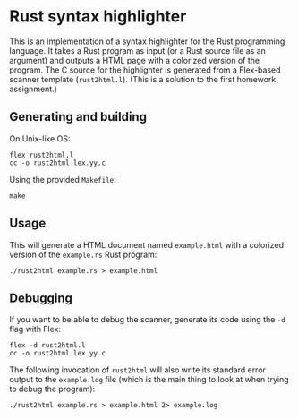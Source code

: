 # Rust syntax highlighter

This is an implementation of a syntax highlighter for the Rust programming language.  It takes a Rust program as input (or a Rust source file as an argument) and outputs a HTML page with a colorized version of the program.  The C source for the highlighter is generated from a Flex-based scanner template (`rust2html.l`).  (This is a solution to the first homework assignment.)

## Generating and building

On Unix-like OS:

    flex rust2html.l
    cc -o rust2html lex.yy.c

Using the provided `Makefile`:

    make

## Usage

This will generate a HTML document named `example.html` with a colorized version of the `example.rs` Rust program:

    ./rust2html example.rs > example.html

## Debugging

If you want to be able to debug the scanner, generate its code using the `-d` flag with Flex:

    flex -d rust2html.l
    cc -o rust2html lex.yy.c

The following invocation of `rust2html` will also write its standard error output to the `example.log` file (which is the main thing to look at when trying to debug the program):

    ./rust2html example.rs > example.html 2> example.log